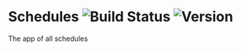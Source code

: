# Schedules ![Build Status](https://travis-ci.com/hkamran80/schedules.svg?token=vQyhAxdpxTKNpiFgexoS&branch=master) ![Version](https://img.shields.io/badge/version-1.1.2-lightgrey?style=for-the-badge)
The app of all schedules
